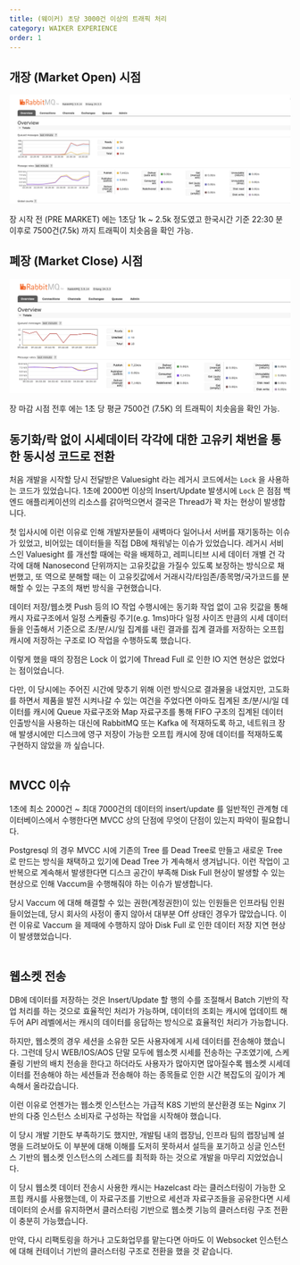```yaml
---
title: (웨이커) 초당 3000건 이상의 트래픽 처리
category: WAIKER EXPERIENCE
order: 1
---
```


## 개장 (Market Open) 시점
<img src="https://github.com/chagchagchag/intro/blob/main/_docs/img/4.WAIKER-EXPERIENCE/MARKET-OPEN-AROUND.png?raw=true"/>

장 시작 전 (PRE MARKET) 에는 1초당 1k \~ 2.5k 정도였고 한국시간 기준 22:30 분 이후로 7500건(7.5k) 까지 트래픽이 치솟음을 확인 가능.
<br>


## 폐장 (Market Close) 시점
<img src="https://github.com/chagchagchag/intro/blob/main/_docs/img/4.WAIKER-EXPERIENCE/MARKET-CLOSE-AROUND.png?raw=true"/>

장 마감 시점 전후 에는 1초 당 평균 7500건 (7.5K) 의 트래픽이 치솟음을 확인 가능.


## 동기화/락 없이 시세데이터 각각에 대한 고유키 채번을 통한 동시성 코드로 전환
처음 개발을 시작할 당시 전달받은 Valuesight 라는 레거시 코드에서는 `Lock` 을 사용하는 코드가 있었습니다. 1초에 2000번 이상의 Insert/Update 발생시에 `Lock` 은 점점 백엔드 애플리케이션의 리소스를 갉아먹으면서 결국은 Thread가 꽉 차는 현상이 발생합니다.<br>

첫 입사시에 이런 이유로 인해 개발자분들이 새벽마다 일어나서 서버를 재기동하는 이슈가 있었고, 비어있는 데이터들을 직접 DB에 채워넣는 이슈가 있었습니다. 레거시 서비스인 Valuesight 를 개선할 때에는 락을 배제하고, 레피니티브 시세 데이터 개별 건 각각에 대해 Nanosecond 단위까지는 고유킷값을 가질수 있도록 보장하는 방식으로 채번했고, 또 역으로 분해할 때는 이 고유킷값에서 거래시각/타임존/종목명/국가코드를 분해할 수 있는 구조의 채번 방식을 구현했습니다.<br>

데이터 저장/웹소켓 Push 등의 IO 작업 수행시에는 동기화 작업 없이 고유 킷값을 통해 캐시 자료구조에서 일정 스케쥴링 주기(e.g. 1ms)마다 일정 사이즈 만큼의 시세 데이터들을 인출해서 기준으로 초/분/시/일 집계를 내린 결과를 집계 결과를 저장하는 오프힙 캐시에 저장하는 구조로 IO 작업을 수행하도록 했습니다.<br>

이렇게 했을 때의 장점은 Lock 이 없기에 Thread Full 로 인한 IO 지연 현상은 없었다는 점이었습니다.<br>

다만, 이 당시에는 주어진 시간에 맞추기 위해 이런 방식으로 결과물을 내었지만, 고도화를 하면서 제품을 발전 시켜나갈 수 있는 여건을 주었다면 아마도 집계된 초/분/시/일 데이터를 캐시에 Queue 자료구조와 Map 자료구조를 통해 FIFO 구조의 집계된 데이터 인출방식을 사용하는 대신에 RabbitMQ 또는 Kafka 에 적재하도록 하고, 네트워크 장애 발생시에만 디스크에 영구 저장이 가능한 오프힙 캐시에 장애 데이터를 적재하도록 구현하지 않았을 까 싶습니다.<br>
<br>

## MVCC 이슈
1초에 최소 2000건 \~ 최대 7000건의 데이터의 insert/update 를 일반적인 관계형 데이터베이스에서 수행한다면 MVCC 상의 단점에 무엇이 단점이 있는지 파악이 필요합니다.<br>

Postgresql 의 경우 MVCC 시에 기존의 Tree 를 Dead Tree로 만들고 새로운 Tree 로 만드는 방식을 채택하고 있기에 Dead Tree 가 계속해서 생겨납니다. 이런 작업이 고반복으로 계속해서 발생한다면 디스크 공간이 부족해 Disk Full 현상이 발생할 수 있는 현상으로 인해 Vaccum을 수행해줘야 하는 이슈가 발생합니다.<br>

당시 Vaccum 에 대해 해결할 수 있는 권한(계정권한)이 있는 인원들은 인프라팀 인원들이었는데, 당시 회사의 사정이 좋지 않아서 대부분 Off 상태인 경우가 많았습니다. 이런 이유로 Vaccum 을 제때에 수행하지 않아 Disk Full 로 인한 데이터 저장 지연 현상이 발생했었습니다.<br>
<br>

## 웹소켓 전송
DB에 데이터를 저장하는 것은 Insert/Update 할 행의 수를 조절해서 Batch 기반의 작업 처리를 하는 것으로 효율적인 처리가 가능하며, 데이터의 조회는 캐시에 업데이트 해두어 API 레벨에서는 캐시의 데이터를 응답하는 방식으로 효율적인 처리가 가능합니다.<br>

하지만, 웹소켓의 경우 세션을 소유한 모든 사용자에게 시세 데이터를 전송해야 했습니다. 그런데 당시 WEB/IOS/AOS 단말 모두에 웹소켓 시세를 전송하는 구조였기에, 스케쥴링 기반의 배치 전송을 한다고 하더라도 사용자가 많아지면 많아질수록 웹소켓 시세데이터를 전송해야 하는 세션들과 전송해야 하는 종목들로 인한 시간 복잡도의 깊이가 계속해서 올라갔습니다. <br>

이런 이유로 언젠가는 웹소켓 인스턴스는 가급적 K8S 기반의 분산환경 또는 Nginx 기반의 다중 인스턴스 소비자로 구성하는 작업을 시작해야 했습니다. <br>

이 당시 개발 기한도 부족하기도 했지만, 개발팀 내의 랩장님, 인프라 팀의 랩장님께 설명을 드려보아도 이 부분에 대해 이해를 도저히 못하셔서 설득을 포기하고 싱글 인스턴스 기반의 웹소켓 인스턴스의 스레드를 최적화 하는 것으로 개발을 마무리 지었었습니다.<br>

이 당시 웹소켓 데이터 전송시 사용한 캐시는 Hazelcast 라는 클러스터링이 가능한 오프힙 캐시를 사용했는데, 이 자료구조를 기반으로 세션과 자료구조들을 공유한다면 시세 데이터의 순서를 유지하면서 클러스터링 기반으로 웹소켓 기능의 클러스터링 구조 전환이 충분히 가능했습니다.<br>

만약, 다시 리팩토링을 하거나 고도화업무를 맡는다면 아마도 이 Websocket 인스턴스에 대해 컨테이너 기반의 클러스터링 구조로 전환을 했을 것 같습니다.<br>
<br>

